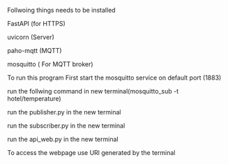 Follwoing things needs to be installed

FastAPI (for HTTPS)

uvicorn (Server)

paho-mqtt (MQTT) 

mosquitto ( For MQTT broker)


To run this program
First start the mosquitto service on default port (1883)

run the follwing command in new terminal(mosquitto_sub -t hotel/temperature) 

run the publisher.py in the new terminal

run the subscriber.py in the new terminal

run the api_web.py in the new terminal

To access the webpage use URl generated by the terminal
